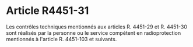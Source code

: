 # Article R4451-31

Les contrôles techniques mentionnés aux articles R. 4451-29 et R. 4451-30 sont réalisés par la personne ou le service compétent en radioprotection mentionnés à l'article R. 4451-103 et suivants.
